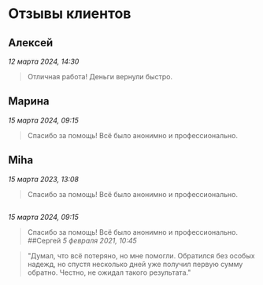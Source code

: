 # Отзывы клиентов

## Алексей
_12 марта 2024, 14:30_
> Отличная работа! Деньги вернули быстро.

## Марина
_15 марта 2024, 09:15_
> Спасибо за помощь! Всё было анонимно и профессионально.
## Miha
_15 марта 2023, 13:08_
> Спасибо за помощь! Всё было анонимно и профессионально.
## 
_15 марта 2024, 09:15_
> Спасибо за помощь! Всё было анонимно и профессионально.
##Сергей
_5 февраля 2021, 10:45_

>"Думал, что всё потеряно, но мне помогли. Обратился без особых надежд, но спустя несколько дней уже получил первую сумму обратно. Честно, не ожидал такого результата."